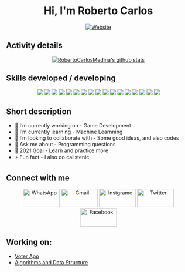 <div align=center>
 <h1>Hi, I'm Roberto Carlos</h1>

[![Website](https://img.shields.io/badge/Software--Engineering--Student-UTA-green?style=flat-square)](https://google.com)

</div>

##   Activity details
<div align=center>

[![RobertoCarlosMedina's github stats](https://github-readme-stats.vercel.app/api?username=RobertoCarlosMedina&count_private=true&show_icons=true&include_all_commits=true&theme=radical)](https://github.com/RobertoCarlosMedina)
</div>
<!--
[![Top Langs](https://github-readme-stats.vercel.app/api/top-langs/?username=RobertoCarlosMedina&hide=html,css&langs_count=8&theme=radical&layout=compact)](https://github.com/RobertoCarlosMedina)
-->

## Skills developed / developing 
<div align=center>
<img src="https://img.shields.io/badge/Python-14354C?style=for-the-badge&logo=python&logoColor=white" />
<img src="https://img.shields.io/badge/HTML5-E34F26?style=for-the-badge&logo=html5&logoColor=white" />
<img src="https://img.shields.io/badge/CSS3-1572B6?style=for-the-badge&logo=css3&logoColor=white" />
<img src="https://img.shields.io/badge/JavaScript-F7DF1E?style=for-the-badge&logo=javascript&logoColor=black" /> 
<img src="https://img.shields.io/badge/Node.js-43853D?style=for-the-badge&logo=node.js&logoColor=white" />
<img src="https://img.shields.io/badge/npm-CB3837?style=for-the-badge&logo=npm&logoColor=white"/>
<img src="https://img.shields.io/badge/Express.js-000000?style=for-the-badge&logo=express&logoColor=white"/> 
<img src="https://img.shields.io/badge/C-00599C?style=for-the-badge&logo=c&logoColor=white" /> 
<img src="https://img.shields.io/badge/Java-ED8B00?style=for-the-badge&logo=java&logoColor=white" />
<img src="https://img.shields.io/badge/Ruby-CC342D?style=for-the-badge&logo=ruby&logoColor=white" />
<img src="https://img.shields.io/badge/React-20232A?style=for-the-badge&logo=react&logoColor=61DAFB" />
<img src="https://img.shields.io/badge/styled--components-DB7093?style=for-the-badge&logo=styled-components&logoColor=white" /> 
<img src="https://img.shields.io/badge/MySQL-00000F?style=for-the-badge&logo=mysql&logoColor=white" /> 
<img src="https://img.shields.io/badge/MongoDB-4EA94B?style=for-the-badge&logo=mongodb&logoColor=white" />
<img src="https://img.shields.io/badge/Netlify-00C7B7?style=for-the-badge&logo=netlify&logoColor=white" />
<img src="https://img.shields.io/badge/Heroku-430098?style=for-the-badge&logo=heroku&logoColor=white"/>
<img src="https://img.shields.io/badge/Visual_Studio_Code-0078D4?style=for-the-badge&logo=visual%20studio%20code&logoColor=white" /> 
 </div>
 
 
## Short description
- 🔭 I’m currently working on - Game Development
- 🌱 I’m currently learning - Machine Learnning
- 👯 I’m looking to collaborate with - Some good ideas, and also codes
- 💬 Ask me about - Programming questions
- 🥅 2021 Goal - Learn and practice more
- ⚡ Fun fact - I also do calistenic

## Connect with me
<p align="center">
     <a href="https://wa.me/+2385843604"><img alt="WhatsApp"  title="WhatsApp" src="https://www.vectorlogo.zone/logos/whatsapp/whatsapp-ar21.svg"   width="100" height="50" /></a>
     <a href="mailto:rmedina@uta.cv"><img alt="Gmail"  title="Gmail" src="https://www.vectorlogo.zone/logos/gmail/gmail-ar21.svg"   width="100" height="50" /></a>
     <a href="https://www.instagram.com/_roberto_rob/"><img title="Instgrame" src="https://www.vectorlogo.zone/logos/instagram/instagram-ar21.svg"   width="100" height="50" /></a>
     <a href="https://twitter.com/Roberto83255889"><img title="Twitter" src="https://www.vectorlogo.zone/logos/twitter/twitter-ar21.svg"   width="100" height="50" /></a>
     <a href="https://www.facebook.com/menssage.roberto.04.contact/"><img title="Facebook" src="https://www.vectorlogo.zone/logos/facebook/facebook-ar21.svg"   width="100" height="50" /></a>
</p>

<!-- Optional if you have blogs -->
##   Working on:
- [Voter App](https://github.com/RobertoCarlosMedina/voter-app)
- [Algorithms and Data Structure](https://github.com/RobertoCarlosMedina/AlgorDataStruct)
<!-- BLOG-POST-LIST:START -->
<!-- BLOG-POST-LIST:END -->

<!-- This section you create this variables that are used above -->
[linkedin]: https://www.linkedin.com/in/roberto-medina-28062318a/

